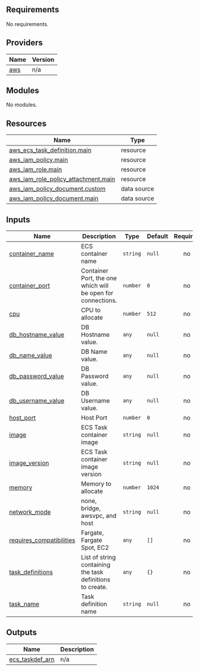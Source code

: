 <!-- BEGIN_TF_DOCS -->
## Requirements

No requirements.

## Providers

| Name | Version |
|------|---------|
| <a name="provider_aws"></a> [aws](#provider\_aws) | n/a |

## Modules

No modules.

## Resources

| Name | Type |
|------|------|
| [aws_ecs_task_definition.main](https://registry.terraform.io/providers/hashicorp/aws/latest/docs/resources/ecs_task_definition) | resource |
| [aws_iam_policy.main](https://registry.terraform.io/providers/hashicorp/aws/latest/docs/resources/iam_policy) | resource |
| [aws_iam_role.main](https://registry.terraform.io/providers/hashicorp/aws/latest/docs/resources/iam_role) | resource |
| [aws_iam_role_policy_attachment.main](https://registry.terraform.io/providers/hashicorp/aws/latest/docs/resources/iam_role_policy_attachment) | resource |
| [aws_iam_policy_document.custom](https://registry.terraform.io/providers/hashicorp/aws/latest/docs/data-sources/iam_policy_document) | data source |
| [aws_iam_policy_document.main](https://registry.terraform.io/providers/hashicorp/aws/latest/docs/data-sources/iam_policy_document) | data source |

## Inputs

| Name | Description | Type | Default | Required |
|------|-------------|------|---------|:--------:|
| <a name="input_container_name"></a> [container\_name](#input\_container\_name) | ECS container name | `string` | `null` | no |
| <a name="input_container_port"></a> [container\_port](#input\_container\_port) | Container Port, the one which will be open for connections. | `number` | `0` | no |
| <a name="input_cpu"></a> [cpu](#input\_cpu) | CPU to allocate | `number` | `512` | no |
| <a name="input_db_hostname_value"></a> [db\_hostname\_value](#input\_db\_hostname\_value) | DB Hostname value. | `any` | `null` | no |
| <a name="input_db_name_value"></a> [db\_name\_value](#input\_db\_name\_value) | DB Name value. | `any` | `null` | no |
| <a name="input_db_password_value"></a> [db\_password\_value](#input\_db\_password\_value) | DB Password value. | `any` | `null` | no |
| <a name="input_db_username_value"></a> [db\_username\_value](#input\_db\_username\_value) | DB Username value. | `any` | `null` | no |
| <a name="input_host_port"></a> [host\_port](#input\_host\_port) | Host Port | `number` | `0` | no |
| <a name="input_image"></a> [image](#input\_image) | ECS Task container image | `string` | `null` | no |
| <a name="input_image_version"></a> [image\_version](#input\_image\_version) | ECS Task container image version | `string` | `null` | no |
| <a name="input_memory"></a> [memory](#input\_memory) | Memory to allocate | `number` | `1024` | no |
| <a name="input_network_mode"></a> [network\_mode](#input\_network\_mode) | none, bridge, awsvpc, and host | `string` | `null` | no |
| <a name="input_requires_compatibilities"></a> [requires\_compatibilities](#input\_requires\_compatibilities) | Fargate, Fargate Spot, EC2 | `any` | `[]` | no |
| <a name="input_task_definitions"></a> [task\_definitions](#input\_task\_definitions) | List of string containing the task definitions to create. | `any` | `{}` | no |
| <a name="input_task_name"></a> [task\_name](#input\_task\_name) | Task definition name | `string` | `null` | no |

## Outputs

| Name | Description |
|------|-------------|
| <a name="output_ecs_taskdef_arn"></a> [ecs\_taskdef\_arn](#output\_ecs\_taskdef\_arn) | n/a |
<!-- END_TF_DOCS -->